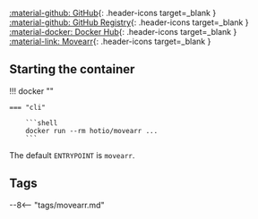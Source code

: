 [:material-github: GitHub](https://github.com/hotio/movearr){: .header-icons target=_blank }  
[:material-github: GitHub Registry](https://github.com/orgs/hotio/packages/container/package/movearr){: .header-icons target=_blank }  
[:material-docker: Docker Hub](https://hub.docker.com/r/hotio/movearr){: .header-icons target=_blank }  
[:material-link: Movearr](https://github.com/l3uddz/movearr){: .header-icons target=_blank }  

## Starting the container

!!! docker ""

    === "cli"

        ```shell
        docker run --rm hotio/movearr ...
        ```

The default `ENTRYPOINT` is `movearr`.

## Tags

--8<-- "tags/movearr.md"
